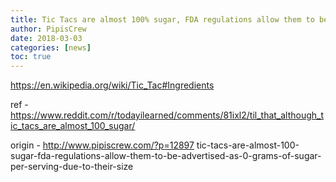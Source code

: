 ```yaml
---
title: Tic Tacs are almost 100% sugar, FDA regulations allow them to be advertised as 0 grams of sugar per serving due to their size
author: PipisCrew
date: 2018-03-03
categories: [news]
toc: true
---
```


https://en.wikipedia.org/wiki/Tic_Tac#Ingredients

ref - https://www.reddit.com/r/todayilearned/comments/81ixl2/til_that_although_tic_tacs_are_almost_100_sugar/

origin - http://www.pipiscrew.com/?p=12897 tic-tacs-are-almost-100-sugar-fda-regulations-allow-them-to-be-advertised-as-0-grams-of-sugar-per-serving-due-to-their-size
